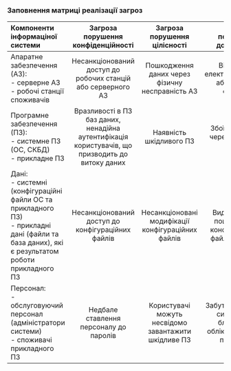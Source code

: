 ### Заповнення матриці реалізації загроз
|Компоненти інформаціної системи|Загроза порушення конфіденційності|Загроза порушення цілісності|Загроза порушення доступності|
|:--------|:--------:|:--------:|:--------:|
|Апаратне забезпечення (АЗ):<br>- серверне АЗ <br>- робочі станції споживачів|Несанкціонований доступ до робочих станцій або серверного АЗ|Пошкодження даних через фізичну несправність АЗ|Відсутність електропостачання або поломка серверів|
|Програмне забезпечення (ПЗ):<br>- системне ПЗ (ОС, СКБД) <br>- прикладне ПЗ|Вразливості в ПЗ баз даних, ненадійна аутентифікація користувачів, що призводить до витоку даних|Наявність шкідливого ПЗ|Збої у роботі ПЗ через помилки у коді|
|Дані:<br>- системні (конфігураційні файли ОС та прикладного ПЗ) <br>- прикладні дані (файли та база даних), які є результатом роботи прикладного ПЗ|Несанкціонований доступ до конфігураційних файлів|Несанкціоновані модифікації конфігураційних файлів|Видалення або пошкодження конфігураційних файлів ОС та ПЗ|
|Персонал:<br>- обслуговуючий персонал (адміністратори системи) <br>- споживачі прикладного ПЗ|Недбале ставлення персоналу до паролів|Користувачі можуть несвідомо завантажити шкідливе ПЗ|Забуття паролю до системи або блокування облікового запису персоналу|
